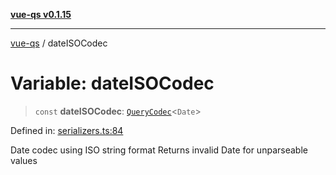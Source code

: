 [**vue-qs v0.1.15**](../README.md)

***

[vue-qs](../README.md) / dateISOCodec

# Variable: dateISOCodec

> `const` **dateISOCodec**: [`QueryCodec`](../type-aliases/QueryCodec.md)\<`Date`\>

Defined in: [serializers.ts:84](https://github.com/iamsomraj/vue-qs/blob/a3913bb25b71fcd11c340c11649682158fe4657a/src/serializers.ts#L84)

Date codec using ISO string format
Returns invalid Date for unparseable values
